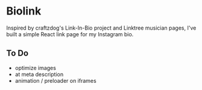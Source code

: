 # Biolink

Inspired by craftzdog's Link-In-Bio project and Linktree musician pages, I've built a simple React link page for my Instagram bio.

## To Do

- optimize images
- at meta description
- animation / preloader on iframes
